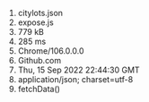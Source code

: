 1. citylots.json
2. expose.js
3. 779 kB
4. 285 ms
5. Chrome/106.0.0.0
6. Github.com
7. Thu, 15 Sep 2022 22:44:30 GMT
8. application/json; charset=utf-8
9. fetchData()
